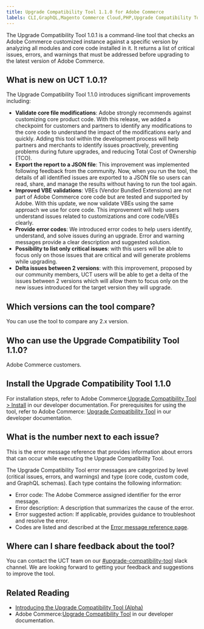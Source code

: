 ```yaml
---
title: Upgrade Compatibility Tool 1.1.0 for Adobe Commerce
labels: CLI,GraphQL,Magento Commerce Cloud,PHP,Upgrade Compatibility Tool,announcements,command line,deprecated,reports,update,upgrade,version,1.1.0,Adobe Commerce, cloud infrastructure
---
```


The Upgrade Compatibility Tool 1.0.1 is a command-line tool that checks an Adobe Commerce customized instance against a specific version by analyzing all modules and core code installed in it. It returns a list of critical issues, errors, and warnings that must be addressed before upgrading to the latest version of Adobe Commerce.

## What is new on UCT 1.0.1?

The Upgrade Compatibility Tool 1.1.0 introduces significant improvements including:

* **Validate core file modifications**: Adobe strongly recommends against customizing core product code. With this release, we added a checkpoint for customers and partners to identify any modifications to the core code to understand the impact of the modifications early and quickly. Adding this tool within the development process will help partners and merchants to identify issues proactively, preventing problems during future upgrades, and reducing Total Cost of Ownership (TCO).
* **Export the report to a JSON file**: This improvement was implemented following feedback from the community. Now, when you run the tool, the details of all identified issues are exported to a JSON file so users can read, share, and manage the results without having to run the tool again.
* **Improved VBE validations**: VBEs (Vendor Bundled Extensions) are not part of Adobe Commerce core code but are tested and supported by Adobe. With this update, we now validate VBEs using the same approach we use for core code. This improvement will help users understand issues related to customizations and core code/VBEs clearly.
* **Provide error codes**: We introduced error codes to help users identify, understand, and solve issues during an upgrade. Error and warning messages provide a clear description and suggested solution.
* **Possibility to list only critical issues**: with this users will be able to focus only on those issues that are critical and will generate problems while upgrading.
* **Delta issues between 2 versions**: with this improvement, proposed by our community members, UCT users will be able to get a delta of the issues between 2 versions which will allow them to focus only on the new issues introduced for the target version they will upgrade.

## Which versions can the tool compare?
You can use the tool to compare any 2.x version.

## Who can use the Upgrade Compatibility Tool 1.1.0?

Adobe Commerce customers.

## Install the Upgrade Compatibility Tool 1.1.0

For installation steps, refer to Adobe Commerce:[Upgrade Compatibility Tool > Install](https://devdocs.magento.com/upgrade-compatibility-tool/install.html) in our developer documentation. For prerequisites for using the tool, refer to Adobe Commerce: [Upgrade Compatibility Tool](https://devdocs.magento.com/upgrade-compatibility-tool/prerequisites.html) in our developer documentation.

## What is the number next to each issue?
This is the error message reference that provides information about errors that can occur while executing the Upgrade Compatibility Tool.

The Upgrade Compatibility Tool error messages are categorized by level (critical issues, errors, and warnings) and type (core code, custom code, and GraphQL schemas). Each type contains the following information:

* Error code: The Adobe Commerce assigned identifier for the error message.
* Error description: A description that summarizes the cause of the error.
* Error suggested action: If applicable, provides guidance to troubleshoot and resolve the error.
* Codes are listed and described at the [Error message reference page](https://devdocs.magento.com/upgrade-compatibility-tool/errors.html).

## Where can I share feedback about the tool?

You can contact the UCT team on our [#upgrade-compatibility-tool](https://magentocommeng.slack.com/archives/C019Y143U9F) slack channel. We are looking forward to getting your feedback and suggestions to improve the tool.

## Related Reading

* [Introducing the Upgrade Compatibility Tool (Alpha)](https://magento.com/blog/magento-news/introducing-upgrade-compatibility-tool)
* Adobe Commerce:[Upgrade Compatibility Tool](https://devdocs.magento.com/upgrade-compatibility-tool/introduction.html) in our developer documentation.
